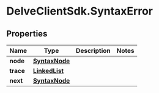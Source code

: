 # DelveClientSdk.SyntaxError

## Properties

Name | Type | Description | Notes
------------ | ------------- | ------------- | -------------
**node** | [**SyntaxNode**](SyntaxNode.md) |  | 
**trace** | [**LinkedList**](LinkedList.md) |  | 
**next** | [**SyntaxNode**](SyntaxNode.md) |  | 


